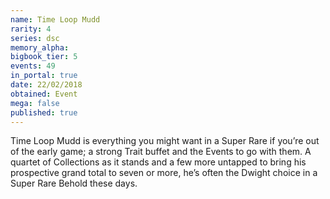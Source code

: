 ```yaml
---
name: Time Loop Mudd
rarity: 4
series: dsc
memory_alpha:
bigbook_tier: 5
events: 49
in_portal: true
date: 22/02/2018
obtained: Event
mega: false
published: true
---
```


Time Loop Mudd is everything you might want in a Super Rare if you’re out of the early game; a strong Trait buffet and the Events to go with them. A quartet of Collections as it stands and a few more untapped to bring his prospective grand total to seven or more, he’s often the Dwight choice in a Super Rare Behold these days.
